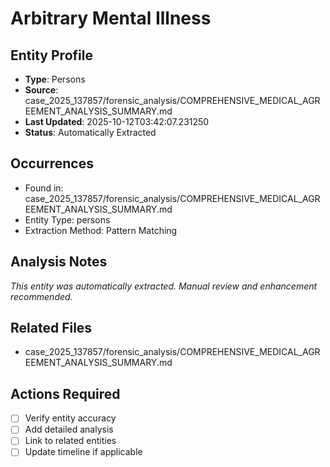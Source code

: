 # Arbitrary Mental Illness

## Entity Profile
- **Type**: Persons
- **Source**: case_2025_137857/forensic_analysis/COMPREHENSIVE_MEDICAL_AGREEMENT_ANALYSIS_SUMMARY.md
- **Last Updated**: 2025-10-12T03:42:07.231250
- **Status**: Automatically Extracted

## Occurrences
- Found in: case_2025_137857/forensic_analysis/COMPREHENSIVE_MEDICAL_AGREEMENT_ANALYSIS_SUMMARY.md
- Entity Type: persons
- Extraction Method: Pattern Matching

## Analysis Notes
*This entity was automatically extracted. Manual review and enhancement recommended.*

## Related Files
- case_2025_137857/forensic_analysis/COMPREHENSIVE_MEDICAL_AGREEMENT_ANALYSIS_SUMMARY.md

## Actions Required
- [ ] Verify entity accuracy
- [ ] Add detailed analysis
- [ ] Link to related entities
- [ ] Update timeline if applicable
